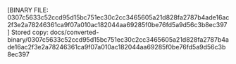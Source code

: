 [BINARY FILE: 0307c5633c52ccd95d15bc751ec30c2cc3465605a21d828fa2787b4ade16ac2f3e2a78246361ca9f07a010ac182044aa69285f0be76fd5a9d56c3b8ec397]
Stored copy: docs/converted-binary/0307c5633c52ccd95d15bc751ec30c2cc3465605a21d828fa2787b4ade16ac2f3e2a78246361ca9f07a010ac182044aa69285f0be76fd5a9d56c3b8ec397
